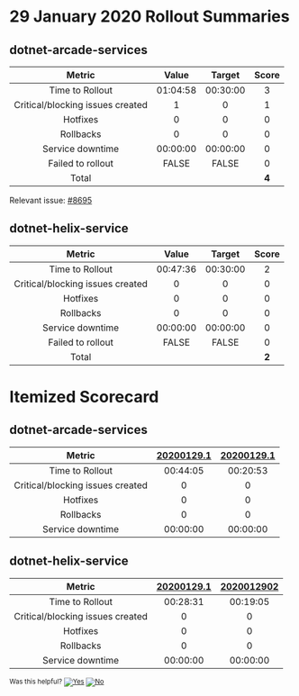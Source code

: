 # 29 January 2020 Rollout Summaries

## dotnet-arcade-services

|              Metric              |   Value  |  Target  |   Score   |
|:--------------------------------:|:--------:|:--------:|:---------:|
| Time to Rollout                  | 01:04:58 | 00:30:00 |     3     |
| Critical/blocking issues created |     1    |    0     |     1     |
| Hotfixes                         |     0    |    0     |     0     |
| Rollbacks                        |     0    |    0     |     0     |
| Service downtime                 | 00:00:00 | 00:00:00 |     0     |
| Failed to rollout                |   FALSE  |   FALSE  |     0     |
| Total                            |          |          |   **4**   |

Relevant issue: [#8695](https://github.com/dotnet/core-eng/issues/8965)

## dotnet-helix-service

|              Metric              |   Value  |  Target  |   Score   |
|:--------------------------------:|:--------:|:--------:|:---------:|
| Time to Rollout                  | 00:47:36 | 00:30:00 |     2     |
| Critical/blocking issues created |     0    |    0     |     0     |
| Hotfixes                         |     0    |    0     |     0     |
| Rollbacks                        |     0    |    0     |     0     |
| Service downtime                 | 00:00:00 | 00:00:00 |     0     |
| Failed to rollout                |   FALSE  |   FALSE  |     0     |
| Total                            |          |          |   **2**   |


# Itemized Scorecard

## dotnet-arcade-services

| Metric | [20200129.1](https://dev.azure.com/dnceng/7ea9116e-9fac-403d-b258-b31fcf1bb293/_build/results?buildId=500617) | [20200129.1](https://dev.azure.com/dnceng/7ea9116e-9fac-403d-b258-b31fcf1bb293/_build/results?buildId=500652) |
|:-----:|:-----:|:-----:|
| Time to Rollout | 00:44:05 | 00:20:53 |
| Critical/blocking issues created | 0 | 0 |
| Hotfixes | 0 | 0 |
| Rollbacks | 0 | 0 |
| Service downtime | 00:00:00 | 00:00:00 |


## dotnet-helix-service

| Metric | [20200129.1](https://dev.azure.com/dnceng/7ea9116e-9fac-403d-b258-b31fcf1bb293/_build/results?buildId=500752) | [2020012902](https://dev.azure.com/dnceng/7ea9116e-9fac-403d-b258-b31fcf1bb293/_build/results?buildId=500707) |
|:-----:|:-----:|:-----:|
| Time to Rollout | 00:28:31 | 00:19:05 |
| Critical/blocking issues created | 0 | 0 |
| Hotfixes | 0 | 0 |
| Rollbacks | 0 | 0 |
| Service downtime | 00:00:00 | 00:00:00 |



<!-- Begin Generated Content: Doc Feedback -->
<sub>Was this helpful? [![Yes](https://helix.dot.net/f/ip/5?p=Documentation%5CTeamProcess%5CRollout-Scorecards%5CScorecard_2020-01-29.md)](https://helix.dot.net/f/p/5?p=Documentation%5CTeamProcess%5CRollout-Scorecards%5CScorecard_2020-01-29.md) [![No](https://helix.dot.net/f/in)](https://helix.dot.net/f/n/5?p=Documentation%5CTeamProcess%5CRollout-Scorecards%5CScorecard_2020-01-29.md)</sub>
<!-- End Generated Content-->
